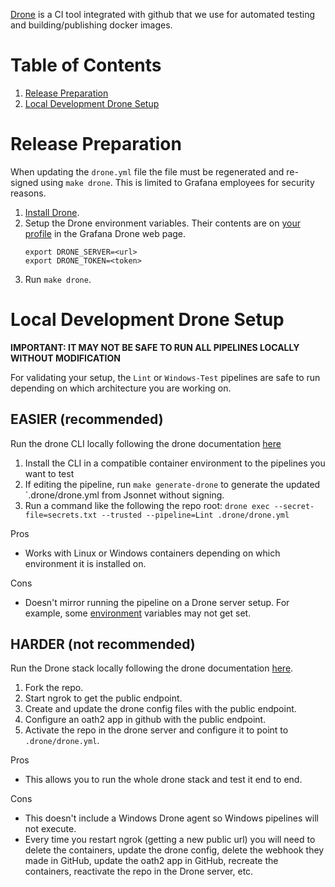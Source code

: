 [Drone](https://www.drone.io/) is a CI tool integrated with github that we use for automated testing and building/publishing docker images.

# Table of Contents
1. [Release Preparation](#release-preparation)
2. [Local Development Drone Setup](#local-development-drone-setup)

# Release Preparation

When updating the `drone.yml` file the file must be regenerated and
re-signed using `make drone`. This is limited to Grafana employees for security reasons.

1. [Install Drone](https://docs.drone.io/cli/install/).
2. Setup the Drone environment variables. Their contents are on 
[your profile](https://drone.grafana.net/account) in the Grafana Drone web page.
    ```
    export DRONE_SERVER=<url>
    export DRONE_TOKEN=<token>
    ```
3. Run `make drone`.

# Local Development Drone Setup

**IMPORTANT: IT MAY NOT BE SAFE TO RUN ALL PIPELINES LOCALLY WITHOUT MODIFICATION**

For validating your setup, the `Lint` or `Windows-Test` pipelines are safe to
run depending on which architecture you are working on.

## **EASIER** (recommended)

Run the drone CLI locally following the drone documentation [here](https://docs.drone.io/cli/install/)

1. Install the CLI in a compatible container environment to the pipelines you want to test
2. If editing the pipeline, run `make generate-drone` to generate the updated
   `.drone/drone.yml from Jsonnet without signing.
3. Run a command like the following the repo root:
  `drone exec --secret-file=secrets.txt --trusted --pipeline=Lint .drone/drone.yml`

Pros
- Works with Linux or Windows containers depending on which environment it is
  installed on.

Cons
- Doesn't mirror running the pipeline on a Drone server setup. For example,
  some [environment](https://docs.drone.io/pipeline/environment/reference/)
  variables may not get set.

## **HARDER** (not recommended)

Run the Drone stack locally following the drone documentation
[here](https://docs.drone.io/server/ha/developer-setup/).

1. Fork the repo.
2. Start ngrok to get the public endpoint.
3. Create and update the drone config files with the public endpoint.
4. Configure an oath2 app in github with the public endpoint.
5. Activate the repo in the drone server and configure it to point to `.drone/drone.yml`.

Pros
- This allows you to run the whole drone stack and test it end to end.

Cons
- This doesn't include a Windows Drone agent so Windows pipelines will not
  execute.
- Every time you restart ngrok (getting a new public url) you will need to
  delete the containers, update the drone config, delete the webhook they made
  in GitHub, update the oath2 app in GitHub, recreate the containers, reactivate
  the repo in the Drone server, etc.
